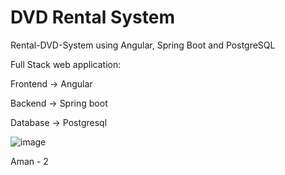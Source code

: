 # DVD Rental System
Rental-DVD-System using Angular, Spring Boot and PostgreSQL

Full Stack web application:

Frontend -> Angular

Backend -> Spring boot 

Database -> Postgresql

![image](https://github.com/joel06-dsouza/dvd-rental-system/assets/64890495/6d1bf379-02e1-45ce-9e7c-3e39cce75075)

Aman - 2
